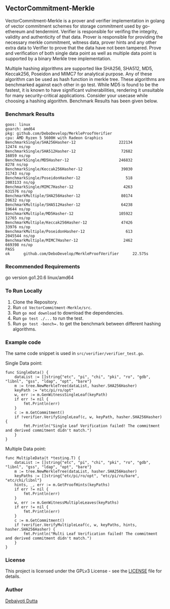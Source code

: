 ## VectorCommitment-Merkle

VectorCommitment-Merkle is a prover and verifier implementation in golang of vector commitment schemes for storage commitment used by go-ethereum and tendermint. Verifier is responsible for verifing the integrity, validity and authenticity of that data. Prover is responsible for providing the necessary merkle commitment, witness data, prover hints and any other extra data to Verifier to prove that the data have not been tampered. Prove and verification of both single data point as well as multiple data point is supported by a binary Merkle tree implementation.

Multiple hashing algorithms are supported like SHA256, SHA512, MD5, Keccak256, Poseidon and MIMC7 for analytical purpose. Any of these algorithm can be used as hash function in merkle tree. These algorithms are benchmarked against each other in go test. While MD5 is found to be the fastest, it is known to have significant vulnerabilities, rendering it unsuitable for many security-critical applications. Consider your usecase while choosing a hashing algorithm. Benchmark Results has been given below.

### Benchmark Results

```
goos: linux
goarch: amd64
pkg: github.com/DeboDevelop/MerkleProofVerifier
cpu: AMD Ryzen 5 5600H with Radeon Graphics         
BenchmarkSingle/SHA256Hasher-12                   222134             12474 ns/op
BenchmarkSingle/SHA512Hasher-12                    72682             16059 ns/op
BenchmarkSingle/MD5Hasher-12                      246832              8278 ns/op
BenchmarkSingle/Keccak256Hasher-12                 39030             31743 ns/op
BenchmarkSingle/PoseidonHasher-12                    518           2003133 ns/op
BenchmarkSingle/MIMC7Hasher-12                      4263            631576 ns/op
BenchmarkMultiple/SHA256Hasher-12                  80174             20632 ns/op
BenchmarkMultiple/SHA512Hasher-12                  64238             19644 ns/op
BenchmarkMultiple/MD5Hasher-12                    105922             12765 ns/op
BenchmarkMultiple/Keccak256Hasher-12               47426             33976 ns/op
BenchmarkMultiple/PoseidonHasher-12                  613           2045544 ns/op
BenchmarkMultiple/MIMC7Hasher-12                    2462            669398 ns/op
PASS
ok      github.com/DeboDevelop/MerkleProofVerifier      22.575s
```

### Recommended Requirements

go version go1.20.6 linux/amd64

### To Run Locally

1. Clone the Repository.
2. Run `cd VectorCommitment-Merkle/src`.
3. Run `go mod download` to download the dependencies.
4. Run `go test ./...` to run the test.
5. Run `go test -bench=.` to get the benchmark between different hashing algorithms.

### Example code

The same code snippet is used in `src/verifier/verifier_test.go`.

Single Data point:
```
func SingleData() {
	dataList := []string{"etc", "pi", "chi", "pki", "ro", "gdb", "libnl", "gss", "ldap", "opt", "bare"}
	m := tree.NewMerkleTree(dataList, hasher.SHA256Hasher)
	keyPath := "etc/pi/ro/opt"
	w, err := m.GenWitnessSingleLeaf(keyPath)
	if err != nil {
		fmt.Println(err)
	}
	c := m.GetCommitment()
	if !verifier.VerifySingleLeaf(c, w, keyPath, hasher.SHA256Hasher) {
		fmt.Println("Single Leaf Verification failed! The commitment and derived commitment didn't match.")
	}
}
```

Multiple Data point:
```
func MultipleData(t *testing.T) {
	dataList := []string{"etc", "pi", "chi", "pki", "ro", "gdb", "libnl", "gss", "ldap", "opt", "bare"}
	m := tree.NewMerkleTree(dataList, hasher.SHA256Hasher)
	keyPaths := []string{"etc/pi/ro/opt", "etc/pi/ro/bare", "etc/chi/libnl"}
	hints, _, err := m.GetProofHints(keyPaths)
	if err != nil {
		fmt.Println(err)
	}
	w, err := m.GenWitnessMultipleLeaves(keyPaths)
	if err != nil {
		fmt.Println(err)
	}
	c := m.GetCommitment()
	if !verifier.VerifyMultipleLeaf(c, w, keyPaths, hints, hasher.SHA256Hasher) {
		fmt.Println("Multi Leaf Verification failed! The commitment and derived commitment didn't match.")
	}
}
```

### License

This project is licensed under the GPLv3 License - see the [LICENSE](LICENSE) file for details.

### Author

[Debajyoti Dutta](https://github.com/DeboDevelop)